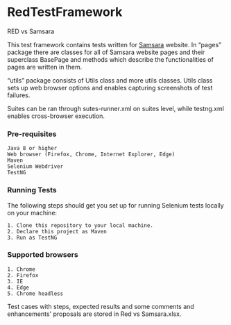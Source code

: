 # RedTestFramework
RED vs Samsara

This test framework contains tests written for [Samsara](http://localhost:8080)  website. In “pages” package there are classes for all of Samsara website pages and their superclass BasePage and methods which describe the functionalities of pages are written in them.

“utils” package consists of Utils class and more utils classes. Utils class sets up web browser options and enables capturing screenshots of test failures.

Suites can be ran through sutes-runner.xml on suites level, while testng.xml enables cross-browser execution.


### Pre-requisites

    Java 8 or higher
    Web browser (Firefox, Chrome, Internet Explorer, Edge)
    Maven
    Selenium Webdriver
    TestNG

### Running Tests

The following steps should get you set up for running Selenium tests locally on your machine:

    1. Clone this repository to your local machine.
    2. Declare this project as Maven
    3. Run as TestNG

### Supported browsers

    1. Chrome
    2. Firefox
    3. IE
    4. Edge
    5. Chrome headless
    

Test cases with steps, expected results and some comments and enhancements' proposals are stored in Red vs Samsara.xlsx.
